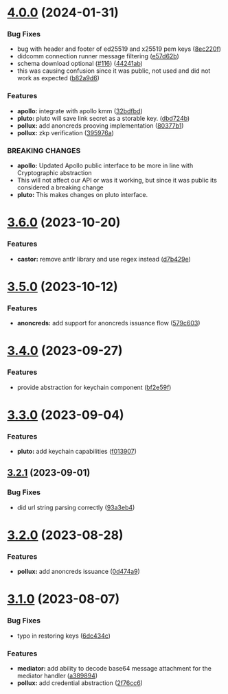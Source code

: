 # [4.0.0](https://github.com/input-output-hk/atala-prism-wallet-sdk-swift/compare/3.6.0...4.0.0) (2024-01-31)


### Bug Fixes

* bug with header and footer of ed25519 and x25519 pem keys ([8ec220f](https://github.com/input-output-hk/atala-prism-wallet-sdk-swift/commit/8ec220f3ed7e6c3f8c00671fea3cafff486b42ab))
* didcomm connection runner message filtering ([e57d62b](https://github.com/input-output-hk/atala-prism-wallet-sdk-swift/commit/e57d62bbdb008fde720cdb7755cf1c6a06ca631a))
* schema download optional ([#116](https://github.com/input-output-hk/atala-prism-wallet-sdk-swift/issues/116)) ([44241ab](https://github.com/input-output-hk/atala-prism-wallet-sdk-swift/commit/44241ab93d56d5e3d899e3e834e127f1ad4a643f))
* this was causing confusion since it was public, not used and did not work as expected ([b82a9d6](https://github.com/input-output-hk/atala-prism-wallet-sdk-swift/commit/b82a9d61f27064b427a40b3cfa8f336e58937416))


### Features

* **apollo:** integrate with apollo kmm ([32bdfbd](https://github.com/input-output-hk/atala-prism-wallet-sdk-swift/commit/32bdfbd6cc8790391254c7ec1dca8dfe01fc62ee))
* **pluto:** pluto will save link secret as a storable key. ([dbd724b](https://github.com/input-output-hk/atala-prism-wallet-sdk-swift/commit/dbd724bca43b09394fbf282716bcd3e73459377b))
* **pollux:** add anoncreds prooving implementation ([80377b1](https://github.com/input-output-hk/atala-prism-wallet-sdk-swift/commit/80377b1b9f6d5255e5e6f0dd896253930cf0c4ee))
* **pollux:** zkp verification ([395976a](https://github.com/input-output-hk/atala-prism-wallet-sdk-swift/commit/395976ae984f9a7d49ef944f0ed1641ae15e4f1d))


### BREAKING CHANGES

* **apollo:** Updated Apollo public interface to be more in line with Cryptographic abstraction
* This will not affect our API or was it working, but since it was public its considered a breaking change
* **pluto:** This makes changes on pluto interface.

# [3.6.0](https://github.com/input-output-hk/atala-prism-wallet-sdk-swift/compare/3.5.0...3.6.0) (2023-10-20)


### Features

* **castor:** remove antlr library and use regex instead ([d7b429e](https://github.com/input-output-hk/atala-prism-wallet-sdk-swift/commit/d7b429eb46657be56bb3cbf92423baa9f9189a1a))

# [3.5.0](https://github.com/input-output-hk/atala-prism-wallet-sdk-swift/compare/3.4.0...3.5.0) (2023-10-12)


### Features

* **anoncreds:** add support for anoncreds issuance flow ([579c603](https://github.com/input-output-hk/atala-prism-wallet-sdk-swift/commit/579c6030eefa2cf4f9690e512bb86e86927ba20a))

# [3.4.0](https://github.com/input-output-hk/atala-prism-wallet-sdk-swift/compare/3.3.0...3.4.0) (2023-09-27)


### Features

* provide abstraction for keychain component ([bf2e59f](https://github.com/input-output-hk/atala-prism-wallet-sdk-swift/commit/bf2e59f9403e3459260200419aefd87ea5355f28))

# [3.3.0](https://github.com/input-output-hk/atala-prism-wallet-sdk-swift/compare/3.2.1...3.3.0) (2023-09-04)


### Features

* **pluto:** add keychain capabilities ([f013907](https://github.com/input-output-hk/atala-prism-wallet-sdk-swift/commit/f0139077ee6ca0a131a0db3d26906ca390fc13a4))

## [3.2.1](https://github.com/input-output-hk/atala-prism-wallet-sdk-swift/compare/3.2.0...3.2.1) (2023-09-01)


### Bug Fixes

* did url string parsing correctly ([93a3eb4](https://github.com/input-output-hk/atala-prism-wallet-sdk-swift/commit/93a3eb4a5ddfedc46b2816e38a18f56fa5b551a7))

# [3.2.0](https://github.com/input-output-hk/atala-prism-wallet-sdk-swift/compare/3.1.0...3.2.0) (2023-08-28)


### Features

* **pollux:** add anoncreds issuance ([0d474a9](https://github.com/input-output-hk/atala-prism-wallet-sdk-swift/commit/0d474a9e5910fa8540f0e9915e96433add543364))

# [3.1.0](https://github.com/input-output-hk/atala-prism-wallet-sdk-swift/compare/3.0.0...3.1.0) (2023-08-07)


### Bug Fixes

* typo in restoring keys ([6dc434c](https://github.com/input-output-hk/atala-prism-wallet-sdk-swift/commit/6dc434ca316997e309c1f8250fb1c09161cc726e))


### Features

* **mediator:** add ability to decode base64 message attachment for the mediator handler ([a389894](https://github.com/input-output-hk/atala-prism-wallet-sdk-swift/commit/a389894b198af2ea0870cace35e868431ec1f4dc))
* **pollux:** add credential abstraction ([2f76cc6](https://github.com/input-output-hk/atala-prism-wallet-sdk-swift/commit/2f76cc611a8f5abc9137c328dd427e9fbc00c32f))
